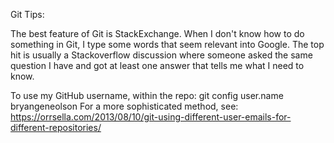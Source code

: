Git Tips:

The best feature of Git is StackExchange. When I don't know how to do something in Git, I type some words that seem relevant into Google. The top hit is usually a Stackoverflow discussion where someone asked the same question I have and got at least one answer that tells me what I need to know.

To use my GitHub username, within the repo:
    git config user.name bryangeneolson
For a more sophisticated method, see:
https://orrsella.com/2013/08/10/git-using-different-user-emails-for-different-repositories/

